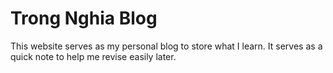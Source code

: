 # Trong Nghia Blog

This website serves as my personal blog to store what I learn. It serves as a quick note to help me revise easily later.
